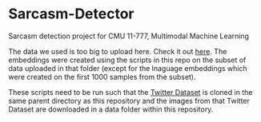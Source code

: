 # Sarcasm-Detector
Sarcasm detection project for CMU 11-777, Multimodal Machine Learning

The data we used is too big to upload here. Check it out [here](https://drive.google.com/drive/folders/1OXDqYu-rYuTJI0NNl-vVJYMOhIKRfrxn?usp=sharing).
The embeddings were created using the scripts in this repo on the subset of data uploaded in that folder (except for the lnaguage embeddings which were created on the first 1000 samples from the subset).

These scripts need to be run such that the [Twitter Dataset](https://github.com/headacheboy/data-of-multimodal-sarcasm-detection) is cloned in the same parent directory as this repository and the images from that Twitter Dataset are downloaded in a data folder within this repository.
